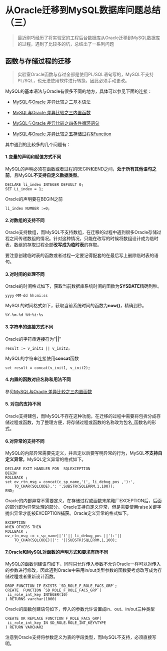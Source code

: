 # 从Oracle迁移到MySQL数据库问题总结（三）

> 最近刚巧经历了将实验室的工程后台数据库从Oracle迁移到MySQL数据库的过程，遇到了比较多的坑，总结出了一系列问题

## 函数与存储过程的迁移

>实验室Oracle函数与存过全部是使用PL/SQL语句写的，MySQL不支持PL/SQL，也无法使用软件进行转换，因此必须手动更改。

MySQL的基本语法与Oracle有很多不同的地方，具体可以参见下面的连接：

* [MySQL与Oracle 差异比较之二基本语法](http://www.cnblogs.com/HondaHsu/p/3641183.html)

* [MySQL与Oracle 差异比较之三内置函数](http://www.cnblogs.com/HondaHsu/p/3641190.html)

* [MySQL与Oracle 差异比较之四条件循环语句](http://www.cnblogs.com/HondaHsu/p/3641246.html)

* [MySQL与Oracle 差异比较之五存储过程&Function](http://www.cnblogs.com/HondaHsu/p/3641258.html)

其中遇到的比较多的几个问题有：

#### 1.变量的声明和赋值方式不同

  MySQL的声明必须在函数或者过程的BEGIN和END之间，**处于所有其他语句之前**，且MySQL**不支持自定义数据类型**。

    DECLARE li_index INTEGER DEFAULT 0;
    SET Li_index = 1;

  Oracle的声明要在BEGIN之前

    li_index NUMBER :=0;

#### 2.对数组的支持不同

 Oracle支持数组，而MySQL不支持数组，在迁移的过程中遇到很多Oracle存储过程之间传递数组的情况。针对这种情况，只能在改写的时候将数组设计成为临时表，数组的存取过程全部**改写成为临时表**的存取。

 要注意创建临时表的函数或者过程一定要记得配套的在最后写上删除临时表的语句。

#### 3.对时间的处理不同

 Oracle的时间格式如下，获取当前数据库系统时间的函数为**SYSDATE**精确到秒。

    yyyy-MM-dd hh:mi:ss

 MySQL的时间格式如下，获取当前系统时间的函数为**now()**，精确到秒。

    %Y-%m-%d %H:%i:%s

#### 3.字符串的连接方式不同

 Oracle的字符串连接符为"**||**"

    result := v_init1 || v_init2;

 MySQL的字符串连接使用**concat**函数

    set result = concat(v_init1, v_init2);

#### 4.内置的函数对应名称和用法不同

 参见[MySQL与Oracle 差异比较之三内置函数](http://www.cnblogs.com/HondaHsu/p/3641190.html)

#### 5. 对包的支持不同
 
 Oracle支持建包，而MySQL不存在这种功能，在迁移的过程中需要将包拆分成存储过程或函数，为了整理方便，将存储过程或函数的名称改为包名_函数名的形式。

#### 6.对异常的支持不同

 MySQL的内部异常需要先定义，并且定以后要写明异常的行为，MySQL**不支持自定义异常**。MySQL定义异常的格式如下。

    DECLARE EXIT HANDLER FOR  SQLEXCEPTION 
    BEGIN
    ROLLBACK ;
    set ov_rtn_msg = concat(c_sp_name,'(', li_debug_pos ,'):',
        TO_CHAR(SQLCODE),': ',SUBSTR(SQLERRM,1,100));
    END;

Oracle的内部异常不需要定义，在存储过程或函数末尾鞋厂EXCEPTION后，后面的部分即为异常处理的部分。
Oracle支持自定义异常，但是需要使用raise关键字抛出异常才能被EXCEPTION捕获。Oracle定义异常的格式如下。

    EXCEPTION
    WHEN OTHERS THEN
    ROLLBACK ;
    ov_rtn_msg := c_sp_name||'('|| li_debug_pos ||'):'||
        TO_CHAR(SQLCODE)||': '||SUBSTR(SQLERRM,1,100);

#### 7.Oracle和MySQL对函数的声明方式和要求有所不同

 MySQL的函数创建语句如下，同时只允许传入参数不允许Oracle一样可以对传入的参数进行修改，因此遇到Oracle中采用in/out类型参数的函数要考虑改写成为存储过程或者重新设计函数。

    DROP FUNCTION IF EXISTS `SD_ROLE_F_ROLE_FACS_GRP`;
    CREATE  FUNCTION `SD_ROLE_F_ROLE_FACS_GRP`(
     ii_role_int_key INTEGER(10)
    ) RETURNS varchar(1000) 

Oracle的函数创建语句如下，传入的参数允许设置成in、out、in/out三种类型

    CREATE OR REPLACE FUNCTION F_ROLE_FACS_GRP(
     ii_role_int_key IN SD_ROLE.ROLE_INT_KEY%TYPE
    ) RETURN VARCHAR2

 注意到Oracle支持将参数定义为表的字段类型，而MySQL不支持，必须直接写明。

